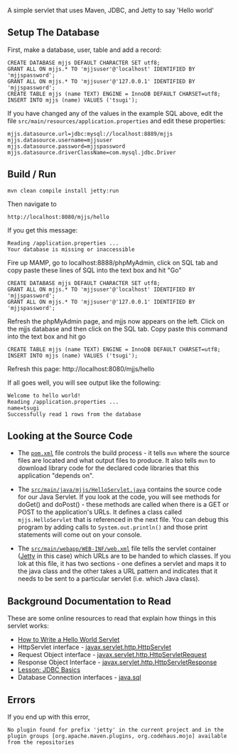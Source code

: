 
A simple servlet that uses Maven, JDBC, and Jetty to say 'Hello world'

Setup The Database
------------------

First, make a database, user, table and add a record:

    CREATE DATABASE mjjs DEFAULT CHARACTER SET utf8;
    GRANT ALL ON mjjs.* TO 'mjjsuser'@'localhost' IDENTIFIED BY 'mjjspassword';
    GRANT ALL ON mjjs.* TO 'mjjsuser'@'127.0.0.1' IDENTIFIED BY 'mjjspassword';
    CREATE TABLE mjjs (name TEXT) ENGINE = InnoDB DEFAULT CHARSET=utf8;
    INSERT INTO mjjs (name) VALUES ('tsugi');

If you have changed any of the values in the example SQL above, edit
the file `src/main/resources/application.properties` and edit these
properties:

    mjjs.datasource.url=jdbc:mysql://localhost:8889/mjjs
    mjjs.datasource.username=mjjsuser
    mjjs.datasource.password=mjjspassword
    mjjs.datasource.driverClassName=com.mysql.jdbc.Driver

Build / Run
-----------

    mvn clean compile install jetty:run

Then navigate to 

    http://localhost:8080/mjjs/hello

If you get this message:

    Reading /application.properties ...
    Your database is missing or inaccessible

Fire up MAMP, go to localhost:8888/phpMyAdmin, click on SQL tab and
copy paste these lines of SQL into the text box and hit "Go"

    CREATE DATABASE mjjs DEFAULT CHARACTER SET utf8;
    GRANT ALL ON mjjs.* TO 'mjjsuser'@'localhost' IDENTIFIED BY 'mjjspassword';
    GRANT ALL ON mjjs.* TO 'mjjsuser'@'127.0.0.1' IDENTIFIED BY 'mjjspassword';

Refresh the phpMyAdmin page, and mjjs now appears on the left.
Click on the mjjs database and then click on the SQL tab. 
Copy paste this command into the text box and hit go

    CREATE TABLE mjjs (name TEXT) ENGINE = InnoDB DEFAULT CHARSET=utf8;
    INSERT INTO mjjs (name) VALUES ('tsugi');

Refresh this page: http://localhost:8080/mjjs/hello

If all goes well, you will see output like the following:

    Welcome to hello world!
    Reading /application.properties ...
    name=tsugi
    Successfully read 1 rows from the database


Looking at the Source Code
--------------------------

* The [`pom.xml`](https://github.com/csev/maven-jetty-jdbc-servlet/blob/master/pom.xml) file controls the build process - it tells `mvn` where the source files 
are located and what output files to produce.  It also tells `mvn` to download library code
for the declared code libraries that this application "depends on".

* The [`src/main/java/mjjs/HelloServlet.java`](https://github.com/csev/maven-jetty-jdbc-servlet/blob/master/src/main/java/mjjs/HelloServlet.java) contains the source code for our Java Servlet.
If you look at the code, you will see methods for doGet() and doPost() - these methods are
called when there is a GET or POST to the application's URLs.  It defines a class called
`mjjs.HelloServlet` that is referenced in the next file.   You can debug this program by 
adding calls to `System.out.println()` and those print statements will come out on your console.

* The [`src/main/webapp/WEB-INF/web.xml`](https://github.com/csev/maven-jetty-jdbc-servlet/blob/master/src/main/webapp/WEB-INF/web.xml) file tells the servlet container ([Jetty](http://www.eclipse.org/jetty/) in this case)
which URLs are to be handed to which classes.  If you lok at this file, it has two 
sections - one defines a servlet and maps it to the java class and the other takes a URL
pattern and indicates that it needs to be sent to a particular servlet (i.e. which Java class).

    
Background Documentation to Read
--------------------------------

These are some online resources to read that explain how things in this servlet works:

* [How to Write a Hello World Servlet](http://stackoverflow.com/questions/18821227/how-to-write-hello-world-servlet-example)
* HttpServlet interface - [javax.servlet.http.HttpServlet](http://docs.oracle.com/javaee/6/api/javax/servlet/http/HttpServlet.html)
* Request Object interface - [javax.servlet.http.HttpServletRequest](http://docs.oracle.com/javaee/6/api/javax/servlet/http/HttpServletRequest.html)
* Response Object Interface - [javax.servlet.http.HttpServletResponse](http://docs.oracle.com/javaee/6/api/javax/servlet/http/HttpServletResponse.html)
* [Lesson: JDBC Basics](https://docs.oracle.com/javase/tutorial/jdbc/basics/)
* Database Connection interfaces - [java.sql](http://docs.oracle.com/javase/7/docs/api/java/sql/package-summary.html)


Errors
------

If you end up with this error, 

    No plugin found for prefix 'jetty' in the current project and in the
    plugin groups [org.apache.maven.plugins, org.codehaus.mojo] available
    from the repositories


